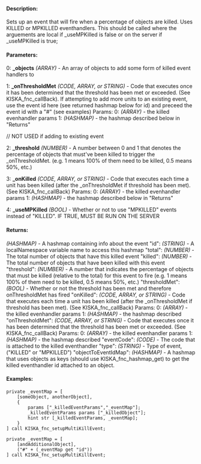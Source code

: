 #### Description:
Sets up an event that will fire when a percentage of objects are killed. Uses KILLED or MPKILLED eventhandlers. This should be called where the arguements are local if _useMPKilled is false or on the server if _useMPKilled is true;

#### Parameters:
0: **_objects** *(ARRAY)* - An array of objects to add some form of killed event handlers to

1: **_onThresholdMet** *(CODE, ARRAY, or STRING)* - Code that executes once it has been determined
    that the threshold has been met or exceeded. (See KISKA_fnc_callBack). If attempting
    to add more units to an existing event, use the event id here (see returned hashmap below for id)
    and preceed the event id with a "#" (see examples)
        Params:
            0: *(ARRAY)* - the killed evenhandler params
            1: *(HASHMAP)* - the hashmap described below in "Returns"

// NOT USED if adding to existing event

2: **_threshold** *(NUMBER)* - A number between 0 and 1 that denotes the percentage of objects that
    must've been killed to trigger the _onThresholdMet.
    (e.g. 1 means 100% of them need to be killed, 0.5 means 50%, etc.)

3: **_onKilled** *(CODE, ARRAY, or STRING)* - Code that executes each time a unit has been
        killed (after the _onThresholdMet if threshold has been met). (See KISKA_fnc_callBack)
            Params:
                0: *(ARRAY)* - the killed evenhandler params
                1: *(HASHMAP)* - the hashmap described below in "Returns"

4: **_useMPKilled** *(BOOL)* - Whether or not to use "MPKILLED" events instead of "KILLED".
    IF TRUE, MUST BE RUN ON THE SERVER

#### Returns:
*(HASHMAP)* - A hashmap containing info about the event
    "id": *(STRING)* - A localNamespace variable name to access this hashmap
    "total": *(NUMBER)* - The total number of objects that have this killed event
    "killed": *(NUMBER)* - The total number of objects that have been killed with this event
    "threshold": *(NUMBER)* - A number that indicates the percentage of objects that
        must be killed (relative to the total) for this event to fire
        (e.g. 1 means 100% of them need to be killed, 0.5 means 50%, etc.)
    "thresholdMet": *(BOOL)* - Whether or not the threshold has been met and therefore
        onThresholdMet has fired
    "onKilled": *(CODE, ARRAY, or STRING)* - Code that executes each time a unit has been
        killed (after the _onThresholdMet if threshold has been met). (See KISKA_fnc_callBack)
            Params:
                0: *(ARRAY)* - the killed evenhandler params
                1: *(HASHMAP)* - the hashmap described
    "onThresholdMet": *(CODE, ARRAY, or STRING)* - Code that executes once it has been determined
        that the threshold has been met or exceeded. (See KISKA_fnc_callBack)
            Params:
                0: *(ARRAY)* - the killed evenhandler params
                1: *(HASHMAP)* - the hashmap described
    "eventCode": *(CODE)* - The code that is attached to the killed eventhandler
    "type": *(STRING)* - Type of event, ("KILLED" or "MPKILLED")
    "objectToEventIdMap": *(HASHMAP)* -  A hashmap that uses objects as keys (should use KISKA_fnc_hashmap_get)
        to get the killed eventhandler id attached to an object.

#### Examples:
```sqf
private _eventMap = [
    [someObject, anotherObject],
    {
        params ["_killedEventParams","_eventMap"];
        _killedEventParams params ["_killedObject"];
        hint str [_killedEventParams, _eventMap];
    }
] call KISKA_fnc_setupMultiKillEvent;
```
```sqf
private _eventMap = [
    [andAdditionalObject],
    ("#" + (_eventMap get "id"))
] call KISKA_fnc_setupMultiKillEvent;
```

